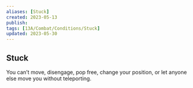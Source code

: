 ```yaml
---
aliases: [Stuck]
created: 2023-05-13
publish: 
tags: [13A/Combat/Conditions/Stuck]
updated: 2023-05-30
---
```


## Stuck

You can’t move, disengage, pop free, change your position, or let anyone else move you without teleporting.